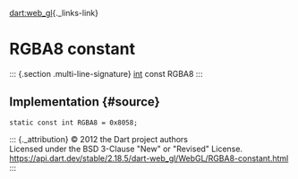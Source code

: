 [dart:web\_gl](../../dart-web_gl/dart-web_gl-library){._links-link}

RGBA8 constant
==============

::: {.section .multi-line-signature}
[int](../../dart-core/int-class) const RGBA8
:::

Implementation {#source}
--------------

``` {.language-dart data-language="dart"}
static const int RGBA8 = 0x8058;
```

::: {._attribution}
© 2012 the Dart project authors\
Licensed under the BSD 3-Clause \"New\" or \"Revised\" License.\
<https://api.dart.dev/stable/2.18.5/dart-web_gl/WebGL/RGBA8-constant.html>
:::
